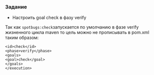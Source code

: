### Задание
+ Настроить goal check в фазу verify
  
 Так как `spotbugs:check`запускается по умолчанию в фазе verify жизненного цикла maven
 то цель можно не прописывать в pom.xml таким образом:
 ```<execution>
<id>check</id>
<phase>verify</phase>
 <goals>
 <goal>check</goal>
 </goals>
 </execution>